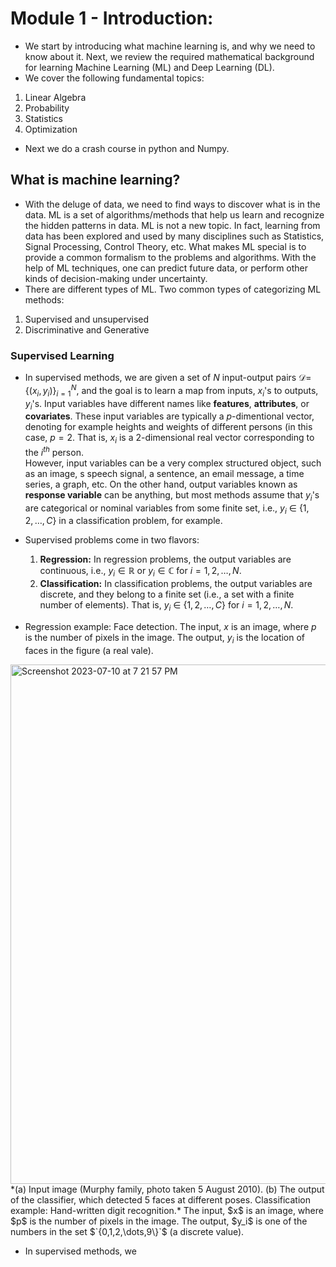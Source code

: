 # Module 1 - Introduction:

* We start by introducing what machine learning is, and why we need to know about it. Next, we review the required mathematical background for learning Machine Learning (ML) and Deep Learning (DL).
* We cover the following fundamental topics:
1. Linear Algebra
2. Probability
3. Statistics
4. Optimization
   
* Next we do a crash course in python and Numpy.
## What is machine learning?
* With the deluge of data, we need to find ways to discover what is in the data. ML is a set of algorithms/methods that help us learn and recognize the hidden patterns in data. ML is not a new topic. In fact, learning from data has been explored and used by many disciplines such as Statistics, Signal Processing, Control Theory, etc. What makes ML special is to provide a common formalism to the problems and algorithms. With the help of ML techniques, one can predict future data, or perform other kinds of decision-making under uncertainty.
* There are different types of ML. Two common types of categorizing ML methods:
1. Supervised and unsupervised
2. Discriminative and Generative
### Supervised Learning
* In supervised methods, we are given a set of $N$ input-output pairs $\mathcal{D}=$ $`\{(x_i, y_i)\}`$$_{i=1}^N$, and the goal is to learn a map from inputs, $x_i$'s to outputs, $y_i$'s. Input variables have different names like **features**, **attributes**, or **covariates**. These input variables are typically a $p$-dimentional vector, denoting for example heights and weights of different persons (in this case, $p=2$. That is, $x_i$ is a 2-dimensional real vector corresponding to the $i^{th}$ person.   
However, input variables can be a very complex structured object, such as an image, s speech signal, a sentence, an email message, a time series, a graph, etc. On the other hand, output variables known as **response variable** can be anything, but most methods assume that $y_i$'s are categorical or nominal variables from some finite set, i.e., $y_i$ $\in$ $`\{1,2,\dots,C\}`$ in a classification problem, for example.
* Supervised problems come in two flavors:
  1. **Regression:** In regression problems, the output variables are continuous, i.e., $y_i \in \mathbb{R}$ or $y_i \in \mathbb{C}$ for $i=1,2,\dots, N$.
  2. **Classification:** In classification problems, the output variables are discrete, and they belong to a finite set (i.e., a set with a finite number of elements). That is, $y_i$ $\in$ $`\{1,2,\dots,C\}`$ for $i=1,2,\dots, N$.

* Regression example: Face detection. The input, $x$ is an image, where $p$ is the number of pixels in the image. The output, $y_i$ is the location of faces in the figure (a real vale).
<img width="831" alt="Screenshot 2023-07-10 at 7 21 57 PM" src="https://github.com/mrezasoltani/mrezasoltani.github.io/assets/37226975/38d8dfc0-7825-49f7-9993-09db19733f41">
*(a) Input image (Murphy family, photo taken 5 August 2010). (b) The output of the classifier, which detected 5 faces at different poses.
Classification example: Hand-written digit recognition.*
The input, $x$ is an image, where $p$ is the number of pixels in the image. The output, $y_i$ is one of the numbers in the set $`{0,1,2,\dots,9\}`$ (a discrete value).

* In supervised methods, we
